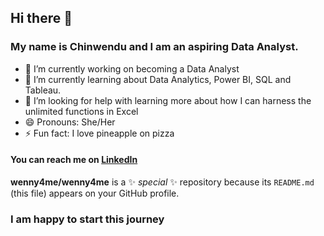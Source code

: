 ## Hi there 👋
### My name is Chinwendu and I am an aspiring Data Analyst.
 
- 🔭 I’m currently working on becoming a Data Analyst
- 🌱 I’m currently learning about Data Analytics, Power BI, SQL and Tableau.
- 🤔 I’m looking for help with learning more about how I can harness the unlimited functions in Excel
- 😄 Pronouns: She/Her
- ⚡ Fun fact: I love pineapple on pizza

#### You can reach me on [LinkedIn](https://www.linkedin.com/in/chinwendu-okongwu-mba-cc-377b8363/)
**wenny4me/wenny4me** is a ✨ _special_ ✨ repository because its `README.md` (this file) appears on your GitHub profile.
<!--
Here are some ideas to get you started:

- 🔭 I’m currently working on ...
- 🌱 I’m currently learning about Data Analytics, Power BI, SQL and Tableau.
- 👯 I’m looking to collaborate on ...
- 🤔 I’m looking for help with ...
- 💬 Ask me about ...
- 📫 How to reach me: ...
- 😄 Pronouns: ...
- ⚡ Fun fact: ...
-->
### I am happy to start this journey
